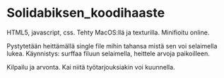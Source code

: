 # Solidabiksen_koodihaaste

HTML5, javascript, css. Tehty MacOS:llä ja texturilla. Minifioitu online.

Pystytetään heittämällä single file mihin tahansa mistä sen voi selaimella lukea. Käynnistys: surffaa filuun selaimella, heittele arvoja paikoilleen.

Kilpailu ja arvonta. Kai niitä työtarjouksiakin voi kuunnella.
